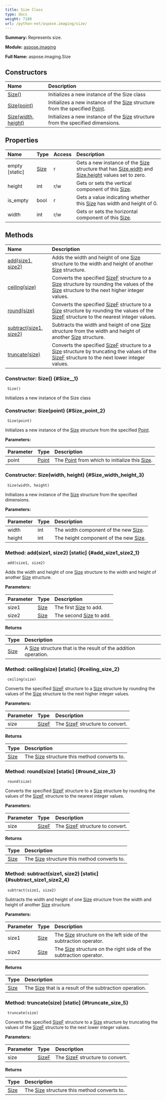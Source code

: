 ```yaml
---
title: Size Class
type: docs
weight: 7180
url: /python-net/aspose.imaging/size/
---
```


**Summary:** Represents size.

**Module:** [aspose.imaging](/imaging/python-net/aspose.imaging/)

**Full Name:** aspose.imaging.Size

## **Constructors**
| **Name** | **Description** |
| :- | :- |
| [Size()](#Size__1) | Initializes a new instance of the Size class |
| [Size(point)](#Size_point_2) | Initializes a new instance of the [Size](/imaging/python-net/aspose.imaging/size/) structure from the specified [Point](/imaging/python-net/aspose.imaging/point/). |
| [Size(width, height)](#Size_width_height_3) | Initializes a new instance of the [Size](/imaging/python-net/aspose.imaging/size/) structure from the specified dimensions. |
## **Properties**
| **Name** | **Type** | **Access** | **Description** |
| :- | :- | :- | :- |
| empty [static] | [Size](/imaging/python-net/aspose.imaging/size/) | r | Gets a new instance of the [Size](/imaging/python-net/aspose.imaging/size/) structure that has [Size.width](/imaging/python-net/aspose.imaging/size/) and [Size.height](/imaging/python-net/aspose.imaging/size/) values set to zero. |
| height | int | r/w | Gets or sets the vertical component of this [Size](/imaging/python-net/aspose.imaging/size/). |
| is_empty | bool | r | Gets a value indicating whether this [Size](/imaging/python-net/aspose.imaging/size/) has width and height of 0. |
| width | int | r/w | Gets or sets the horizontal component of this [Size](/imaging/python-net/aspose.imaging/size/). |
## **Methods**
| **Name** | **Description** |
| :- | :- |
| [add(size1, size2)](#add_size1_size2_1) | Adds the width and height of one [Size](/imaging/python-net/aspose.imaging/size/) structure to the width and height of another [Size](/imaging/python-net/aspose.imaging/size/) structure. |
| [ceiling(size)](#ceiling_size_2) | Converts the specified [SizeF](/imaging/python-net/aspose.imaging/sizef/) structure to a [Size](/imaging/python-net/aspose.imaging/size/) structure by rounding the values of the [Size](/imaging/python-net/aspose.imaging/size/) structure to the next higher integer values. |
| [round(size)](#round_size_3) | Converts the specified [SizeF](/imaging/python-net/aspose.imaging/sizef/) structure to a [Size](/imaging/python-net/aspose.imaging/size/) structure by rounding the values of the [SizeF](/imaging/python-net/aspose.imaging/sizef/) structure to the nearest integer values. |
| [subtract(size1, size2)](#subtract_size1_size2_4) | Subtracts the width and height of one [Size](/imaging/python-net/aspose.imaging/size/) structure from the width and height of another [Size](/imaging/python-net/aspose.imaging/size/) structure. |
| [truncate(size)](#truncate_size_5) | Converts the specified [SizeF](/imaging/python-net/aspose.imaging/sizef/) structure to a [Size](/imaging/python-net/aspose.imaging/size/) structure by truncating the values of the [SizeF](/imaging/python-net/aspose.imaging/sizef/) structure to the next lower integer values. |


### Constructor: Size() {#Size__1}


```
 Size() 
```

Initializes a new instance of the Size class

### Constructor: Size(point) {#Size_point_2}


```
 Size(point) 
```

Initializes a new instance of the [Size](/imaging/python-net/aspose.imaging/size/) structure from the specified [Point](/imaging/python-net/aspose.imaging/point/).

**Parameters:**

| Parameter | Type | Description |
| :- | :- | :- |
| point | [Point](/imaging/python-net/aspose.imaging/point/) | The [Point](/imaging/python-net/aspose.imaging/point/) from which to initialize this [Size](/imaging/python-net/aspose.imaging/size/). |

### Constructor: Size(width, height) {#Size_width_height_3}


```
 Size(width, height) 
```

Initializes a new instance of the [Size](/imaging/python-net/aspose.imaging/size/) structure from the specified dimensions.

**Parameters:**

| Parameter | Type | Description |
| :- | :- | :- |
| width | int | The width component of the new [Size](/imaging/python-net/aspose.imaging/size/). |
| height | int | The height component of the new [Size](/imaging/python-net/aspose.imaging/size/). |

### Method: add(size1, size2)  [static] {#add_size1_size2_1}


```
 add(size1, size2) 
```

Adds the width and height of one [Size](/imaging/python-net/aspose.imaging/size/) structure to the width and height of another [Size](/imaging/python-net/aspose.imaging/size/) structure.

**Parameters:**

| Parameter | Type | Description |
| :- | :- | :- |
| size1 | [Size](/imaging/python-net/aspose.imaging/size/) | The first [Size](/imaging/python-net/aspose.imaging/size/) to add. |
| size2 | [Size](/imaging/python-net/aspose.imaging/size/) | The second [Size](/imaging/python-net/aspose.imaging/size/) to add. |

**Returns**

| Type | Description |
| :- | :- |
| [Size](/imaging/python-net/aspose.imaging/size/) | A [Size](/imaging/python-net/aspose.imaging/size/) structure that is the result of the addition operation. |


### Method: ceiling(size)  [static] {#ceiling_size_2}


```
 ceiling(size) 
```

Converts the specified [SizeF](/imaging/python-net/aspose.imaging/sizef/) structure to a [Size](/imaging/python-net/aspose.imaging/size/) structure by rounding the values of the [Size](/imaging/python-net/aspose.imaging/size/) structure to the next higher integer values.

**Parameters:**

| Parameter | Type | Description |
| :- | :- | :- |
| size | [SizeF](/imaging/python-net/aspose.imaging/sizef/) | The [SizeF](/imaging/python-net/aspose.imaging/sizef/) structure to convert. |

**Returns**

| Type | Description |
| :- | :- |
| [Size](/imaging/python-net/aspose.imaging/size/) | The [Size](/imaging/python-net/aspose.imaging/size/) structure this method converts to. |


### Method: round(size)  [static] {#round_size_3}


```
 round(size) 
```

Converts the specified [SizeF](/imaging/python-net/aspose.imaging/sizef/) structure to a [Size](/imaging/python-net/aspose.imaging/size/) structure by rounding the values of the [SizeF](/imaging/python-net/aspose.imaging/sizef/) structure to the nearest integer values.

**Parameters:**

| Parameter | Type | Description |
| :- | :- | :- |
| size | [SizeF](/imaging/python-net/aspose.imaging/sizef/) | The [SizeF](/imaging/python-net/aspose.imaging/sizef/) structure to convert. |

**Returns**

| Type | Description |
| :- | :- |
| [Size](/imaging/python-net/aspose.imaging/size/) | The [Size](/imaging/python-net/aspose.imaging/size/) structure this method converts to. |


### Method: subtract(size1, size2)  [static] {#subtract_size1_size2_4}


```
 subtract(size1, size2) 
```

Subtracts the width and height of one [Size](/imaging/python-net/aspose.imaging/size/) structure from the width and height of another [Size](/imaging/python-net/aspose.imaging/size/) structure.

**Parameters:**

| Parameter | Type | Description |
| :- | :- | :- |
| size1 | [Size](/imaging/python-net/aspose.imaging/size/) | The [Size](/imaging/python-net/aspose.imaging/size/) structure on the left side of the subtraction operator. |
| size2 | [Size](/imaging/python-net/aspose.imaging/size/) | The [Size](/imaging/python-net/aspose.imaging/size/) structure on the right side of the subtraction operator. |

**Returns**

| Type | Description |
| :- | :- |
| [Size](/imaging/python-net/aspose.imaging/size/) | The [Size](/imaging/python-net/aspose.imaging/size/) that is a result of the subtraction operation. |


### Method: truncate(size)  [static] {#truncate_size_5}


```
 truncate(size) 
```

Converts the specified [SizeF](/imaging/python-net/aspose.imaging/sizef/) structure to a [Size](/imaging/python-net/aspose.imaging/size/) structure by truncating the values of the [SizeF](/imaging/python-net/aspose.imaging/sizef/) structure to the next lower integer values.

**Parameters:**

| Parameter | Type | Description |
| :- | :- | :- |
| size | [SizeF](/imaging/python-net/aspose.imaging/sizef/) | The [SizeF](/imaging/python-net/aspose.imaging/sizef/) structure to convert. |

**Returns**

| Type | Description |
| :- | :- |
| [Size](/imaging/python-net/aspose.imaging/size/) | The [Size](/imaging/python-net/aspose.imaging/size/) structure this method converts to. |


